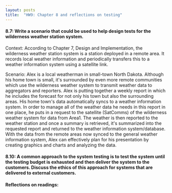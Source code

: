 ```yaml
---
layout: posts
title:  "HW9: Chapter 8 and reflections on testing"
---
```

#### 8.7: Write a scenario that could be used to help design tests for the wilderness weather station system.
Context: According to Chapter 7, Design and Implementation, the wilderness weather station system is a station deployed in a remote area. It records local weather information and periodically transfers this to a weather information system using a satellite link.

Scenario: Alex is a local weatherman in small-town North Dakota. Although his home town is small, it's surrounded by even more remote communities which use the wilderness weather system to transmit weather data to aggregators and reporters. Alex is putting together a weekly report in which he includes the forecast for not only his town but also the surrounding areas. His home town's data automatically syncs to a weather information system. In order to manage all of the weather data he needs in this report in one place, he puts in a request to the satellite (SatComms) of the wilderness weather system for data from Area1. The weather is then reported to the weather station and once a summary is retrieved, it's summarized into the requested report and returned to the weather information system/database. With the data from the remote areas now synced to the general weather information system, Alex can effectively plan for his presentation by creating graphics and charts and analyzing the data.

#### 8.10: A common approach to the system testing is to test the system until the testing budget is exhausted and then deliver the system to the customers. Discuss the ethics of this approach for systems that are delivered to external customers.

#### Reflections on readings:

